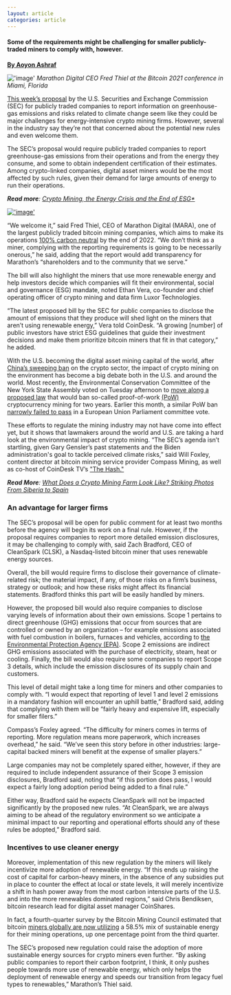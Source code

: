 ```yaml
---
layout: article
categories: article
---
```


#### Some of the requirements might be challenging for smaller publicly-traded miners to comply with, however.
[**By Aoyon Ashraf**](https://www.coindesk.com/author/aoyon-ashraf/
)


!['image'](../../../../assets/images/posts/img3.jpeg)
*Marathon Digital CEO Fred Thiel at the Bitcoin 2021 conference in Miami, Florida*

[This week’s proposal](https://www.sec.gov/news/press-release/2022-46) by the U.S. Securities and Exchange Commission (SEC) for publicly traded companies to report information on greenhouse-gas emissions and risks related to climate change seem like they could be major challenges for energy-intensive crypto mining firms. However, several in the industry say they’re not that concerned about the potential new rules and even welcome them.

The SEC’s proposal would require publicly traded companies to report greenhouse-gas emissions from their operations and from the energy they consume, and some to obtain independent certification of their estimates. Among crypto-linked companies, digital asset miners would be the most affected by such rules, given their demand for large amounts of energy to run their operations.

***Read more**: [Crypto Mining, the Energy Crisis and the End of ESG*](https://www.coindesk.com/layer2/miningweek/2022/03/21/crypto-mining-the-energy-crisis-and-the-end-of-esg/)*

[!['image'](../../../../assets/images/posts/img4.jpeg)](https://pub.ey.com/public/2021/2112/2112-3933703/blockchain-summit-2022/index.html)

“We welcome it,” said Fred Thiel, CEO of Marathon Digital (MARA), one of the largest publicly traded bitcoin mining companies, which aims to make its operations [100% carbon neutral](https://ir.marathondh.com/news-events/press-releases/detail/1278/marathon-digital-holdings-announces-bitcoin-production-and) by the end of 2022. “We don’t think as a miner, complying with the reporting requirements is going to be necessarily onerous,” he said, adding that the report would add transparency for Marathon’s “shareholders and to the community that we serve.”

The bill will also highlight the miners that use more renewable energy and help investors decide which companies will fit their environmental, social and governance (ESG) mandate, noted Ethan Vera, co-founder and chief operating officer of crypto mining and data firm Luxor Technologies.

“The latest proposed bill by the SEC for public companies to disclose the amount of emissions that they produce will shed light on the miners that aren’t using renewable energy,” Vera told CoinDesk. “A growing [number] of public investors have strict ESG guidelines that guide their investment decisions and make them prioritize bitcoin miners that fit in that category,” he added.

With the U.S. becoming the digital asset mining capital of the world, after [China’s sweeping ban](https://www.coindesk.com/learn/china-crypto-bans-a-complete-history/) on the crypto sector, the impact of crypto mining on the environment has become a big debate both in the U.S. and around the world. Most recently, the Environmental Conservation Committee of the New York State Assembly voted on Tuesday afternoon to [move along a proposed law](https://www.bloomberg.com/news/articles/2022-03-22/bitcoin-mining-ban-bill-advances-in-new-york-state-assembly?sref=3REHEaVI) that would ban so-called proof-of-work [(PoW)](https://www.coindesk.com/learn/2020/12/16/what-is-proof-of-work/) cryptocurrency mining for two years. Earlier this month, a similar PoW ban [narrowly failed to pass](https://www.coindesk.com/policy/2022/03/14/proposal-limiting-proof-of-work-is-rejected-in-eu-parliament-committee-vote-sources/) in a European Union Parliament committee vote.

These efforts to regulate the mining industry may not have come into effect yet, but it shows that lawmakers around the world and U.S. are taking a hard look at the environmental impact of crypto mining. “The SEC’s agenda isn’t startling, given Gary Gensler’s past statements and the Biden administration's goal to tackle perceived climate risks,” said Will Foxley, content director at bitcoin mining service provider Compass Mining, as well as co-host of CoinDesk TV’s ["The Hash."](https://www.coindesk.com/tv/the-hash/)

***Read More**: [What Does a Crypto Mining Farm Look Like? Striking Photos From Siberia to Spain](https://www.coindesk.com/layer2/miningweek/2022/03/21/what-does-a-crypto-mining-farm-look-like-striking-photos-from-siberia-to-spain/)*

### An advantage for larger firms

The SEC’s proposal will be open for public comment for at least two months before the agency will begin its work on a final rule. However, if the proposal requires companies to report more detailed emission disclosures, it may be challenging to comply with, said Zach Bradford, CEO of CleanSpark (CLSK), a Nasdaq-listed bitcoin miner that uses renewable energy sources.

Overall, the bill would require firms to disclose their governance of climate-related risk; the material impact, if any, of those risks on a firm’s business, strategy or outlook; and how these risks might affect its financial statements. Bradford thinks this part will be easily handled by miners.

However, the proposed bill would also require companies to disclose varying levels of information about their own emissions. Scope 1 pertains to direct greenhouse (GHG) emissions that occur from sources that are controlled or owned by an organization – for example emissions associated with fuel combustion in boilers, furnaces and vehicles, according to [the Environmental Protection Agency (EPA)](https://www.epa.gov/climateleadership/scope-1-and-scope-2-inventory-guidance#:~:text=Scope%202%20emissions%20are%20indirect,of%20the%20organization's%20energy%20use.). Scope 2 emissions are indirect GHG emissions associated with the purchase of electricity, steam, heat or cooling. Finally, the bill would also require some companies to report Scope 3 details, which include the emission disclosures of its supply chain and customers.

This level of detail might take a long time for miners and other companies to comply with. “I would expect that reporting of level 1 and level 2 emissions in a mandatory fashion will encounter an uphill battle,” Bradford said, adding that complying with them will be “fairly heavy and expensive lift, especially for smaller filers.”

Compass’s Foxley agreed. “The difficulty for miners comes in terms of reporting. More regulation means more paperwork, which increases overhead,” he said. “We’ve seen this story before in other industries: large-capital backed miners will benefit at the expense of smaller players.”

Large companies may not be completely spared either, however, if they are required to include independent assurance of their Scope 3 emission disclosures, Bradford said, noting that “if this portion does pass, I would expect a fairly long adoption period being added to a final rule.”

Either way, Bradford said he expects CleanSpark will not be impacted significantly by the proposed new rules. “At CleanSpark, we are always aiming to be ahead of the regulatory environment so we anticipate a minimal impact to our reporting and operational efforts should any of these rules be adopted,” Bradford said.

### Incentives to use cleaner energy
Moreover, implementation of this new regulation by the miners will likely incentivize more adoption of renewable energy. “If this ends up raising the cost of capital for carbon-heavy miners, in the absence of any subsidies put in place to counter the effect at local or state levels, it will merely incentivize a shift in hash power away from the most carbon intensive parts of the U.S. and into the more renewables dominated regions,” said Chris Bendiksen, bitcoin research lead for digital asset manager CoinShares.

In fact, a fourth-quarter survey by the Bitcoin Mining Council estimated that bitcoin [miners globally are now utilizing](https://bitcoinminingcouncil.com/q4-bitcoin-mining-council-survey-confirms-sustainable-power-mix-and-technological-efficiency/) a 58.5% mix of sustainable energy for their mining operations, up one percentage point from the third quarter.

The SEC’s proposed new regulation could raise the adoption of more sustainable energy sources for crypto miners even further. “By asking public companies to report their carbon footprint, I think, it only pushes people towards more use of renewable energy, which only helps the deployment of renewable energy and speeds our transition from legacy fuel types to renewables,” Marathon’s Thiel said.